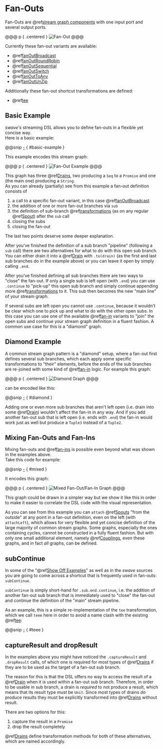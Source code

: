 Fan-Outs
========

Fan-Outs are @ref[stream graph components] with one input port and several output ports.
 
@@@ p { .centered }
![Fan-Out](.../fan-out.svg)
@@@

Currently these fan-out variants are available:
 
* @ref[fanOutBroadcast]
* @ref[fanOutRoundRobin]
* @ref[fanOutSequential]
* @ref[fanOutSwitch]
* @ref[fanOutToAny]
* @ref[fanOutUnZip]

Additionally these fan-out shortcut transformations are defined:

* @ref[tee]


Basic Example
-------------

*swave's* streaming DSL allows you to define fan-outs in a flexible yet concise way.<br/>
Here is a basic example:

@@snip [-]($test/FanOutSpec.scala) { #basic-example }  

This example encodes this stream graph:

@@@ p { .centered }
![Fan-Out Example](.../basic-fan-out.svg)
@@@

This graph has three @ref[Drains], two producing a `Seq` to a `Promise` and one (the main one) producing a `String`. <br/>
As you can already (partially) see from this example a fan-out definition consists of

1. a call to a specific fan-out variant, in this case @ref[fanOutBroadcast]
2. the addition of one or more fan-out branches via `sub`
3. the definition of sub-branch @ref[transformations][] (as on any regular @ref[Spout]) after the `sub` call 
4. closing the subs
5. closing the fan-out
 
The last two points deserve some deeper explanation.

After you've finished the definition of a sub branch "pipeline" (following a `sub` call) there are two alternatives for
what to do with this open sub branch. You can either drain it into a @ref[Drain] with `.to(drain)` (as the first and
last sub branches do in the example above) or you can leave it open by simply calling `.end`.

After you've finished defining all sub branches there are two ways to "close" the fan-out. If only a single sub is left
open (with `.end`) you can use `.continue` to "pick-up" this open sub branch and simply continue appending more
@ref[transformations] to it. This sub then becomes the new "main line" of your stream graph.

If several subs are left open you cannot use `.continue`, because it wouldn't be clear which one to pick up and what to
do with the other open subs. In this case you can use one of the available @ref[fan-in] variants to "join" the open
subs and continue your stream graph definition in a fluent fashion. A common use case for this is a "diamond" graph.


Diamond Example
---------------

A common stream graph pattern is a "diamond" setup, where a fan-out first defines several sub branches, which each
apply some specific transformations to "their" elements, before the ends of the sub branches are re-joined with some
kind of @ref[fan-in] logic. For example this graph:

@@@ p { .centered }
![Diamond Graph](.../diamond.svg)
@@@

can be encoded like this:

@@snip [-]($test/FanOutSpec.scala) { #diamond }

Adding one or even more sub branches that aren't left open (i.e. drain into some @ref[Drain]) wouldn't affect the
fan-in in any way. And if you add another fan-out sub that is left open (i.e. ends with `.end`) the fan-in would work
just as well but produce a `Tuple3` instead of a `Tuple2`.


Mixing Fan-Outs and Fan-Ins
---------------------------

Mixing fan-outs and @ref[fan-ins] is possible even beyond what was shown in the examples above.<br/>
Take this code for example:

@@snip [-]($test/FanOutSpec.scala) { #mixed }

It encodes this graph:

@@@ p { .centered }
![Mixed Fan-Out/Fan-In Graph](.../mixed.svg)
@@@

This graph could be drawn in a simpler way but we show it like this in order to make it easier to correlate the DSL
code with the visual representation.

As you can see from this example you can `attach` @ref[Spouts] "from the outside" at any point in a fan-out definition,
even on the left (with `attachLeft`), which allows for very flexible and yet concise definition of the large majority
of common stream graphs. Some graphs, especially the ones containing cycles, cannot be constructed in a fully fluent
fashion. But with only one small additional element, namely @ref[Couplings], even these graphs, and in fact *all*
graphs, can be defined.
 

subContinue
-----------

In some of the "@ref[Show Off Examples]" as well as in the *swave* sources you are going to come across a shortcut that
is frequently used in fan-outs: `subContinue`.

`subContinue` is simply short-hand for `.sub.end.continue`, i.e. the addition of another fan-out sub branch that is
immediately used to "close" the fan-out and continue the definition of the "main" stream pipeline.

As an example, this is a simple re-implementation of the `tee` transformation, which we call `teee` here in order to
avoid a name clash with the existing @ref[tee]:  

@@snip [-]($test/FanOutSpec.scala) { #teee }


captureResult and dropResult 
----------------------------

In the examples above you might have noticed the `.captureResult` and `.dropResult` calls, of which one is required for
most types of @ref[Drains] if they are to be used as the target of a fan-out sub branch.

The reason for this is that the DSL offers no way to access the result of a @ref[Drain] when it is used within a
fan-out sub branch. Therefore, in order to be usable in sub branch, a drain is *required* to not produce a result,
which means that its result type must be `Unit`. Since most types of drains *do* produce results they must be explicitly
transformed into @ref[Drains] without result.

There are two options for this:

1. capture the result in a `Promise`
2. drop the result completely

@ref[Drains] define transformation methods for both of these alternatives, which are named accordingly. 

 
  [stream graph components]: ../basics.md#streams-as-graphs
  [Spout]: ../spouts.md
  [Spouts]: ../spouts.md
  [Drains]: ../drains.md
  [Drain]: ../drains.md
  [transformations]: overview.md
  [fan-in]: fan-ins.md
  [fan-ins]: fan-ins.md
  [Couplings]: couplings.md
  [Show Off Examples]: ../show-off/overview.md
  [fanOutBroadcast]: reference/fanOutBroadcast.md
  [fanOutBroadcastBuffered]: reference/fanOutBroadcastBuffered.md
  [fanOutRoundRobin]: reference/fanOutRoundRobin.md
  [fanOutSequential]: reference/fanOutSequential.md
  [fanOutSwitch]: reference/fanOutSwitch.md
  [fanOutToAny]: reference/fanOutToAny.md
  [fanOutUnZip]: reference/fanOutUnZip.md
  [tee]: reference/tee.md